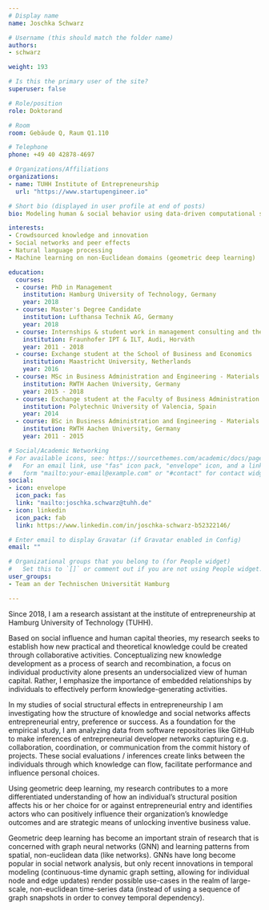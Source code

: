 ```yaml
---
# Display name
name: Joschka Schwarz

# Username (this should match the folder name)
authors:
- schwarz

weight: 193

# Is this the primary user of the site?
superuser: false

# Role/position
role: Doktorand

# Room
room: Gebäude Q, Raum Q1.110

# Telephone
phone: +49 40 42878-4697

# Organizations/Affiliations
organizations:
- name: TUHH Institute of Entrepreneurship
  url: "https://www.startupengineer.io"

# Short bio (displayed in user profile at end of posts)
bio: Modeling human & social behavior using data-driven computational social sciences. Inference of causal structures from massive, graph-structured social datasets, with a particular interest in the fast-growing field of geometric deep learning (Machine learning on non-Euclidean domains).

interests:
- Crowdsourced knowledge and innovation
- Social networks and peer effects
- Natural language processing
- Machine learning on non-Euclidean domains (geometric deep learning)

education:
  courses:
  - course: PhD in Management
    institution: Hamburg University of Technology, Germany
    year: 2018  
  - course: Master's Degree Candidate
    institution: Lufthansa Technik AG, Germany
    year: 2018
  - course: Internships & student work in management consulting and the automotive industry
    institution: Fraunhofer IPT & ILT, Audi, Horváth
    year: 2011 - 2018
  - course: Exchange student at the School of Business and Economics
    institution: Maastricht University, Netherlands
    year: 2016
  - course: MSc in Business Administration and Engineering - Materials and Process Engineering
    institution: RWTH Aachen University, Germany
    year: 2015 - 2018
  - course: Exchange student at the Faculty of Business Administration & School of Industrial Engineering
    institution: Polytechnic University of Valencia, Spain
    year: 2014
  - course: BSc in Business Administration and Engineering - Materials and Process Engineering
    institution: RWTH Aachen University, Germany
    year: 2011 - 2015

# Social/Academic Networking
# For available icons, see: https://sourcethemes.com/academic/docs/page-builder/#icons
#   For an email link, use "fas" icon pack, "envelope" icon, and a link in the
#   form "mailto:your-email@example.com" or "#contact" for contact widget.
social:
- icon: envelope
  icon_pack: fas
  link: "mailto:joschka.schwarz@tuhh.de"
- icon: linkedin
  icon_pack: fab
  link: https://www.linkedin.com/in/joschka-schwarz-b52322146/

# Enter email to display Gravatar (if Gravatar enabled in Config)
email: ""

# Organizational groups that you belong to (for People widget)
#   Set this to `[]` or comment out if you are not using People widget.
user_groups:
- Team an der Technischen Universität Hamburg

---
```


Since 2018, I am a research assistant at the institute of entrepreneurship at Hamburg University of Technology (TUHH). 

Based on social influence and human capital theories, my research seeks to establish how new practical and theoretical knowledge could be created through collaborative activities.
Conceptualizing new knowledge development as a process of search and recombination, a focus on individual productivity alone presents an undersocialized view of human capital. Rather, I emphasize the importance of embedded relationships by individuals to effectively perform knowledge-generating activities. 

In my studies of social structural effects in entrepreneurship I am investigating how the structure of knowledge and social networks affects entrepreneurial entry, preference or success. As a foundation for the empirical study, I am analyzing data from software repositories like GitHub to make inferences of entrepreneurial developer networks capturing e.g. collaboration, coordination, or communication from the commit history of projects. These social evaluations / inferences create links between the individuals through which knowledge can flow, facilitate performance and influence personal choices. 

Using geometric deep learning, my research contributes to a more differentiated understanding of how an individual’s structural position affects his or her choice for or against entrepreneurial entry and identifies actors who can positively influence their organization’s knowledge outcomes and are strategic means of unlocking inventive business value.

Geometric deep learning has become an important strain of research that is concerned with graph neural networks (GNN) and learning patterns from spatial, non-euclidean data (like networks). GNNs have long become popular in social network analysis, but only recent innovations in temporal modeling (continuous-time dynamic graph setting, allowing for individual node and edge updates) render possible use-cases in the realm of large-scale, non-euclidean time-series data (instead of using a sequence of graph snapshots in order to convey temporal dependency).
